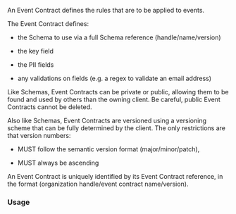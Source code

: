 An Event Contract defines the rules that are to be applied to events.

The Event Contract defines:

-   the Schema to use via a full Schema reference (handle/name/version)

-   the key field

-   the PII fields

-   any validations on fields (e.g. a regex to validate an email
    address)

Like Schemas, Event Contracts can be private or public, allowing them to
be found and used by others than the owning client. Be careful, public
Event Contracts cannot be deleted.

Also like Schemas, Event Contracts are versioned using a versioning
scheme that can be fully determined by the client. The only restrictions
are that version numbers:

-   MUST follow the semantic version format (major/minor/patch),

-   MUST always be ascending

An Event Contract is uniquely identified by its Event Contract
reference, in the format (organization handle/event contract
name/version).

### Usage